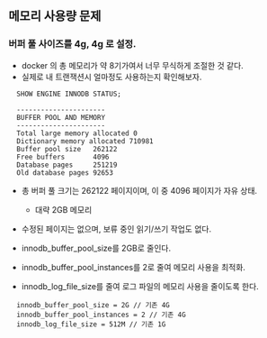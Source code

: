 ## 메모리 사용량 문제
### 버퍼 풀 사이즈를 4g, 4g 로 설정.
- docker 의 총 메모리가 약 8기가여서 너무 무식하게 조절한 것 같다.
- 실제로 내 트랜잭션시 얼마정도 사용하는지 확인해보자.

```
  SHOW ENGINE INNODB STATUS;

  ----------------------
  BUFFER POOL AND MEMORY
  ----------------------
  Total large memory allocated 0
  Dictionary memory allocated 710981
  Buffer pool size   262122
  Free buffers       4096
  Database pages     251219
  Old database pages 92653  
```
- 총 버퍼 풀 크기는 262122 페이지이며, 이 중 4096 페이지가 자유 상태.
  - 대략 2GB 메모리
- 수정된 페이지는 없으며, 보류 중인 읽기/쓰기 작업도 없다.

- innodb_buffer_pool_size를 2GB로 줄인다.
- innodb_buffer_pool_instances를 2로 줄여 메모리 사용을 최적화.
-	innodb_log_file_size를 줄여 로그 파일의 메모리 사용을 줄이도록 한다.
```
  innodb_buffer_pool_size = 2G // 기존 4G
  innodb_buffer_pool_instances = 2 // 기존 4G
  innodb_log_file_size = 512M // 기존 1G
```
